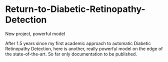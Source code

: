 # Return-to-Diabetic-Retinopathy-Detection
New project, powerful model


After 1.5 years since my first academic approach to automatic Diabetic Retinopathy Detection, here is another, really powerful model on the edge of the state-of-the-art. So far only documentation to be published.
